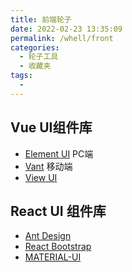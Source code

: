 ```yaml
---
title: 前端轮子
date: 2022-02-23 13:35:09
permalink: /whell/front
categories:
  - 轮子工具
  - 收藏夹
tags:
  - 
---
```


## Vue UI组件库
- [Element UI](https://element.eleme.io/#/zh-CN) PC端
- [Vant](https://youzan.github.io/vant/#/zh-CN/) 移动端
- [View UI](https://www.iviewui.com/)

## React UI 组件库
- [Ant Design](https://ant.design/)
- [React Bootstrap](https://react-bootstrap.github.io/)
- [MATERIAL-UI](https://material-ui.com/)
